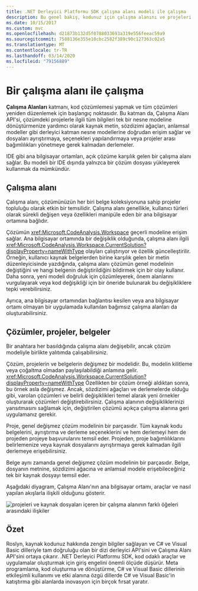 ```yaml
---
title: .NET Derleyici Platformu SDK çalışma alanı modeli ile çalışma
description: Bu genel bakış, kodunuz için çalışma alanını ve projeleri sorgulamak ve işlemek için kullandığınız türün anlaşılmasını sağlar.
ms.date: 10/15/2017
ms.custom: mvc
ms.openlocfilehash: d21873b132d5f0788033693a319e556feeac59a9
ms.sourcegitcommit: 7588136e355e10cbc2582f389c90c127363c02a5
ms.translationtype: MT
ms.contentlocale: tr-TR
ms.lasthandoff: 03/14/2020
ms.locfileid: "79156889"
---
```

# <a name="work-with-a-workspace"></a>Bir çalışma alanı ile çalışma

**Çalışma Alanları** katmanı, kod çözümlemesi yapmak ve tüm çözümleri yeniden düzenlemek için başlangıç noktasıdır. Bu katman da, Çalışma Alanı API'si, çözümdeki projelerle ilgili tüm bilgileri tek bir nesne modeline dönüştürmenize yardımcı olarak kaynak metin, sözdizimi ağaçları, anlamsal modeller gibi derleyici katman nesne modellerine doğrudan erişim sağlar ve dosyaları ayrıştırmaya, seçenekleri yapılandırmaya veya projeler arası bağımlılıkları yönetmeye gerek kalmadan derlemeler.

IDE gibi ana bilgisayar ortamları, açık çözüme karşılık gelen bir çalışma alanı sağlar. Bu modeli bir IDE dışında yalnızca bir çözüm dosyası yükleyerek kullanmak da mümkündür.

## <a name="workspace"></a>Çalışma alanı

Çalışma alanı, çözümünüzün her biri belge koleksiyonuna sahip projeler topluluğu olarak etkin bir temsilidir. Çalışma alanı genellikle, kullanıcı türleri olarak sürekli değişen veya özellikleri manipüle eden bir ana bilgisayar ortamına bağlıdır.

Çözümün <xref:Microsoft.CodeAnalysis.Workspace> geçerli modeline erişim sağlar. Ana bilgisayar ortamında bir değişiklik olduğunda, çalışma alanı ilgili <xref:Microsoft.CodeAnalysis.Workspace.CurrentSolution?displayProperty=nameWithType> olayları çalıştırıyor ve özellik güncelleştirilir. Örneğin, kullanıcı kaynak belgelerden birine karşılık gelen bir metin düzenleyicisinde yazdığında, çalışma alanı çözümün genel modelinin değiştiğini ve hangi belgenin değiştirildiğini bildirmek için bir olay kullanır. Daha sonra, yeni modeli doğruluk için çözümleyerek, önem alanlarını vurgulayarak veya kod değişikliği için bir öneride bulunarak bu değişikliklere tepki verebilirsiniz.

Ayrıca, ana bilgisayar ortamından bağlantısı kesilen veya ana bilgisayar ortamı olmayan bir uygulamada kullanılan bağımsız çalışma alanları da oluşturabilirsiniz.

## <a name="solutions-projects-documents"></a>Çözümler, projeler, belgeler

Bir anahtara her basıldığında çalışma alanı değişebilir, ancak çözüm modeliyle birlikte yalıtımda çalışabilirsiniz.

Çözüm, projelerin ve belgelerin değişmez bir modelidir. Bu, modelin kilitleme veya çoğaltma olmadan paylaşılabildiği anlamına gelir. <xref:Microsoft.CodeAnalysis.Workspace.CurrentSolution?displayProperty=nameWithType> Özellikten bir çözüm örneği aldıktan sonra, bu örnek asla değişmez. Ancak, sözdizimi ağaçları ve derlemelerde olduğu gibi, varolan çözümleri ve belirli değişiklikleri temel alarak yeni örnekler oluşturarak çözümleri değiştirebilirsiniz. Çalışma alanının değişikliklerinizi yansıtmasını sağlamak için, değiştirilen çözümü açıkça çalışma alanına geri uygulamanız gerekir.

Proje, genel değişmez çözüm modelinin bir parçasıdır. Tüm kaynak kodu belgelerini, ayrıştırma ve derleme seçeneklerini ve hem derlemeyi hem de projeden projeye başvurularını temsil eder. Projeden, proje bağımlılıklarını belirlemenize veya kaynak dosyalarını ayrıştırmaya gerek kalmadan ilgili derlemeye erişebilirsiniz.

Belge aynı zamanda genel değişmez çözüm modelinin bir parçasıdır. Belge, dosyanın metnine, sözdizimi ağacına ve anlamsal modele erişebileceğiniz tek bir kaynak dosyayı temsil eder.

Aşağıdaki diyagram, Çalışma Alanı'nın ana bilgisayar ortamı, araçlar ve nasıl yapılan akışlarla ilişkili olduğunu gösterir.

![projeleri ve kaynak dosyaları içeren bir çalışma alanının farklı öğeleri arasındaki ilişkiler](media/work-with-workspace/workspace-obj-relations.png)

## <a name="summary"></a>Özet

Roslyn, kaynak kodunuz hakkında zengin bilgiler sağlayan ve C# ve Visual Basic dilleriyle tam doğruluğu olan bir dizi derleyici API'sini ve Çalışma Alanı API'sini ortaya çıkarır.  .NET Derleyici Platformu SDK, kod odaklı araçlar ve uygulamalar oluşturmak için giriş engelini önemli ölçüde düşürür. Meta programlama, kod oluşturma ve dönüştürme, C# ve Visual Basic dillerinin etkileşimli kullanımı ve etki alanına özgü dillerde C# ve Visual Basic'in katıştırma gibi alanlarda inovasyon için birçok fırsat yaratır.  
